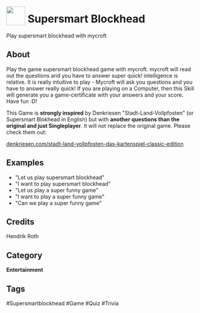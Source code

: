 # <img src="https://raw.githack.com/FortAwesome/Font-Awesome/master/svgs/solid/gamepad.svg" card_color="#22A7F0" width="50" height="50" style="vertical-align:bottom"/> Supersmart Blockhead
Play supersmart blockhead with mycroft

## About
Play the game supersmart blockhead game with mycroft. mycroft will read out the questions and you have to answer super quick! intelligence is relative.
It is really intuitive to play - Mycroft will ask you questions and you have to answer really quick! If you are playing on a Computer, then this Skill will generate you a game-certificate with your answers and your score. Have fun :D!


This Game is **strongly inspired** by Denkriesen "Stadt-Land-Vollpfosten" (or Supersmart Blokhead in English) but with **another questions than the original and just Singleplayer**. It will not replace the original game. Please check them out:

[denkriesen.com/stadt-land-vollpfosten-das-kartenspiel-classic-edition](https://www.denkriesen.com/stadt-land-vollpfosten-das-kartenspiel-classic-edition)



## Examples
* "Let us play supersmart blockhead"
* "I want to play supersmart blockhead"
* "Let us play a super funny game"
* "I want to play a super funny game"
* "Can we play a super funny game"

## Credits
Hendrik Roth

## Category
**Entertainment**

## Tags
#Supersmartblockhead
#Game
#Quiz
#Trivia

